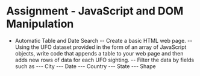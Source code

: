 # Assignment - JavaScript and DOM Manipulation

- Automatic Table and Date Search
-- Create a basic HTML web page.
-- Using the UFO dataset provided in the form of an array of JavaScript objects, write code that appends a table to your web page and then adds new rows of data for each UFO sighting.
-- Filter the data by fields such as 
--- City --- Date --- Country --- State --- Shape

